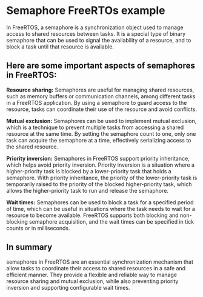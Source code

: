 # Semaphore FreeRTOs example

In FreeRTOS, a semaphore is a synchronization object used to manage access to shared resources between tasks. It is a special type of binary semaphore that can be used to signal the availability of a resource, and to block a task until that resource is available.

## Here are some important aspects of semaphores in FreeRTOS:

**Resource sharing:** Semaphores are useful for managing shared resources, such as memory buffers or communication channels, among different tasks in a FreeRTOS application. By using a semaphore to guard access to the resource, tasks can coordinate their use of the resource and avoid conflicts.

**Mutual exclusion:** Semaphores can be used to implement mutual exclusion, which is a technique to prevent multiple tasks from accessing a shared resource at the same time. By setting the semaphore count to one, only one task can acquire the semaphore at a time, effectively serializing access to the shared resource.

**Priority inversion:** Semaphores in FreeRTOS support priority inheritance, which helps avoid priority inversion. Priority inversion is a situation where a higher-priority task is blocked by a lower-priority task that holds a semaphore. With priority inheritance, the priority of the lower-priority task is temporarily raised to the priority of the blocked higher-priority task, which allows the higher-priority task to run and release the semaphore.

**Wait times:** Semaphores can be used to block a task for a specified period of time, which can be useful in situations where the task needs to wait for a resource to become available. FreeRTOS supports both blocking and non-blocking semaphore acquisition, and the wait times can be specified in tick counts or in milliseconds.

## In summary
 
semaphores in FreeRTOS are an essential synchronization mechanism that allow tasks to coordinate their access to shared resources in a safe and efficient manner. They provide a flexible and reliable way to manage resource sharing and mutual exclusion, while also preventing priority inversion and supporting configurable wait times.